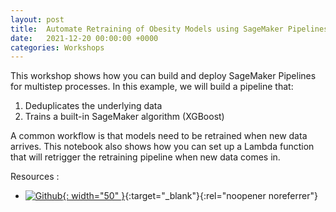 ```yaml
---
layout: post
title:  Automate Retraining of Obesity Models using SageMaker Pipelines
date:   2021-12-20 00:00:00 +0000
categories: Workshops
---
```


This workshop shows how you can build and deploy SageMaker Pipelines for multistep processes. In this example, we will build a pipeline that:

 1. Deduplicates the underlying data
 1. Trains a built-in SageMaker algorithm (XGBoost)

A common workflow is that models need to be retrained when new data arrives. This notebook also shows how you can set up a Lambda function that will retrigger the retraining pipeline when new data comes in.

Resources :

* [![Github](https://github.githubassets.com/images/modules/logos_page/GitHub-Mark.png){: width="50" }](https://github.com/aws-samples/aws-healthcare-lifescience-ai-ml-sample-notebooks/blob/main/workshops/Sagemaker_Pipelines_Automated_Retraining/sagemaker_pipelines_automated_retraining.ipynb){:target="_blank"}{:rel="noopener noreferrer"}
